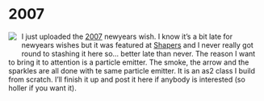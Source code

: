 <!--
  id: 282
  date: 2007-02-13T23:25:20
  modified: 2012-07-03T09:29:31
  slug: 2007
  type: post
  excerpt: <p>I just uploaded the 2007 newyears wish. I know it&#8217;s a bit late for newyears wishes but it was featured at Shapers and I never really got round to stashing it here so&#8230; better late than never. The reason I want to bring it to attention is a particle emitter. The smoke, the arrow and [&hellip;]</p>
  categories: Flash, Actionscript
  tags: 
  inCv: 
  inPortfolio: 
  dateFrom: 
  dateTo: 
-->

# 2007

<p><a href="javascript:pop('coderef.php?id=632',0,0,525,277)" title="2007 newyears wish"><img src="https://res.cloudinary.com/dn1rmdjs5/image/upload/v1566568756/rv/2007.jpg" align="left" style="margin: 0px 10px 25px 0px;border:0px;" /></a> I just uploaded the <a href="javascript:Sjeiti.showCode('code/2007.swf', 525,277, '2007')" title="2007 newyears wish">2007</a> newyears wish. I know it&#8217;s a bit late for newyears wishes but it was featured at <a href="http://www.shapers.nl/" target="s">Shapers</a> and I never really got round to stashing it here so&#8230; better late than never. The reason I want to bring it to attention is a particle emitter. The smoke, the arrow and the sparkles are all done with te same particle emitter. It is an as2 class I build from scratch. I&#8217;ll finish it up and post it here if anybody is interested (so holler if you want it).</p>